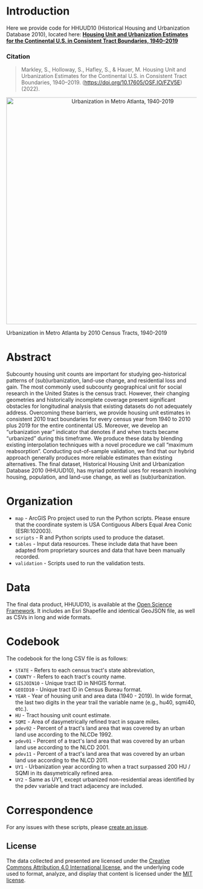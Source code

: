 # Introduction

Here we provide code for HHUUD10 (Historical Housing and Urbanization Database 2010), located here: [**Housing Unit and Urbanization Estimates for the Continental U.S. in Consistent Tract Boundaries, 1940–2019**](https://osf.io/fzv5e/?view_only=831b011968684d349a9d8571e39d2be7)

### Citation
> Markley, S., Holloway, S., Hafley, S., & Hauer, M. Housing Unit and Urbanization Estimates for the Continental U.S. in Consistent Tract Boundaries, 1940–2019. (https://doi.org/10.17605/OSF.IO/FZV5E) (2022).

<p style="text-align: center">
  <img src="https://github.com/snmarkley1/snmarkley1.github.io/Projects/atl.gif" width="600" title="Urbanization in Metro Atlanta, 1940-2019"/>
  <figcaption>Urbanization in Metro Atlanta by 2010 Census Tracts, 1940-2019</figcaption>
</p>

# Abstract
Subcounty housing unit counts are important for studying geo-historical patterns of (sub)urbanization, land-use change, and residential loss and gain. The most commonly used subcounty geographical unit for social research in the United States is the census tract. However, their changing geometries and historically incomplete coverage present significant obstacles for longitudinal analysis that existing datasets do not adequately address. Overcoming these barriers, we provide housing unit estimates in consistent 2010 tract boundaries for every census year from 1940 to 2010 plus 2019 for the entire continental US. Moreover, we develop an “urbanization year” indicator that denotes if and when tracts became “urbanized” during this timeframe. We produce these data by blending existing interpolation techniques with a novel procedure we call “maximum reabsorption”. Conducting out-of-sample validation, we find that our hybrid approach generally produces more reliable estimates than existing alternatives. The final dataset, Historical Housing Unit and Urbanization Database 2010 (HHUUD10), has myriad potential uses for research involving housing, population, and land-use change, as well as (sub)urbanization.

# Organization
- `map` - ArcGIS Pro project used to run the Python scripts. Please ensure that the coordinate system is USA Contiguous Albers Equal Area Conic (ESRI:102003).
- `scripts` - R and Python scripts used to produce the dataset.
- `tables` - Input data resources. These include data that have been adapted from proprietary sources and data that have been manually recorded.
- `validation` - Scripts used to run the validation tests.

# Data
The final data product, HHUUD10, is available at the [Open Science Framework](https://doi.org/10.17605/OSF.IO/FZV5E). It includes an Esri Shapefile and identical GeoJSON file, as well as CSVs in long and wide formats.

# Codebook
The codebook for the long CSV file is as follows:

- `STATE` - Refers to each census tract's state abbreviation,
- `COUNTY` - Refers to each tract's county name.
- `GISJOIN10` - Unique tract ID in NHGIS format.
- `GEOID10` - Unique tract ID in Census Bureau format.
- `YEAR` - Year of housing unit and area data (1940 - 2019). In wide format, the last two digits in the year trail the variable name (e.g., hu40, sqmi40, etc.).
- `HU` - Tract housing unit count estimate.
- `SQMI` - Area of dasymetrically refined tract in square miles.
- `pdev92` - Percent of a tract's land area that was covered by an urban land use according to the NLCDe 1992.
- `pdev01` - Percent of a tract's land area that was covered by an urban land use according to the NLCD 2001.
- `pdev11` - Percent of a tract's land area that was covered by an urban land use according to the NLCD 2011.
- `UY1` - Urbanization year according to when a tract surpassed 200 HU / SQMI in its dasymetrically refined area.
- `UY2` - Same as UY1, except urbanized non-residential areas identified by the pdev variable and tract adjacency are included.

# Correspondence
For any issues with these scripts, please [create an issue](https://github.com/snmarkley1/HIST_HU_URB/issues).

## License
The data collected and presented are licensed under the [Creative Commons Attribution 4.0 International license](https://creativecommons.org/licenses/by/4.0/), and the underlying code used to format, analyze, and display that content is licensed under the [MIT license](http://opensource.org/licenses/mit-license.php).

